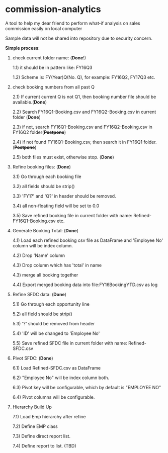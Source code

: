 # commission-analytics
A tool to help my dear friend to perform what-if analysis on sales commission easily on local computer

Sample data will not be shared into repository due to security concern.

**Simple process**:

1) check current folder name: (**Done**!)

    1.1) it should be in pattern like: FY16Q3
    
    1.2) Scheme is: FY(Year)Q(No. Q), for example: FY16Q2, FY17Q3 etc.
    
2) check booking numbers from all past Q

    2.1) If current current Q is not Q1, then booking number file should be available.(**Done**)
    
    2.2) Search FY16Q1-Booking.csv and FY16Q2-Booking.csv in current folder (**Done**)
    
    2.3) if not, search FY16Q1-Booking.csv and FY16Q2-Booking.csv in FY16Q2 folder(**~~Postpone~~**)
    
    2.4) if not found FY16Q1-Booking.csv, then search it in FY16Q1 folder.(**~~Postpone~~**)
    
    2.5) both files must exist, otherwise stop. (**Done**)
    
3) Refine booking files: (**Done**)

    3.1) Go through each booking file
    
    3.2) all fields should be strip()
    
    3.3) 'FY1?' and 'Q?' in header should be removed.
    
    3.4) all non-floating field will be set to 0.0
    
    3.5) Save refined booking file in current folder with name: Refined-FY16Q1-Booking.csv etc.
    
4) Generate Booking Total: (**Done**)

    4.1) Load each refined booking csv file as DataFrame and 'Employee No' column will be index column.
    
    4.2) Drop 'Name' column
    
    4.3) Drop column which has 'total' in name
    
    4.3) merge all booking together
    
    4.4) Export merged booking data into file:FY16BookingYTD.csv as log
    
5) Refine SFDC data: (**Done**)

    5.1) Go through each opportunity line
    
    5.2) all field should be strip()
    
    5.3) '?' should be removed from header
    
    5.4) 'ID' will be changed to 'Employee No'
    
    5.5) Save refined SFDC file in current folder with name: Refined-SFDC.csv
    
6) Pivot SFDC: (**Done**)

    6.1) Load Refined-SFDC.csv as DataFrame
    
    6.2) "Employee No" will be index column both.
    
    6.3) Pivot key will be configurable, which by default is "EMPLOYEE NO"
    
    6.4) Pivot columns will be configurable.
    
7) Hierarchy Build Up
    
    7.1) Load Emp hierarchy after refine
    
    7.2) Define EMP class
    
    7.3) Define direct report list.
    
    7.4) Define report to list. (TBD)
    
    
